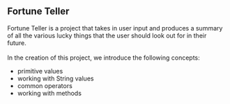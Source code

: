 ## Fortune Teller 
Fortune Teller is a project that takes in user input and produces a summary of all the various lucky things that the user should look out for in their future.
<br><br>
In the creation of this project, we introduce the following concepts:
- primitive values
- working with String values
- common operators
- working with methods
